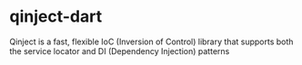 # qinject-dart
Qinject is a fast, flexible IoC (Inversion of Control) library that supports both the service locator and DI (Dependency Injection) patterns
